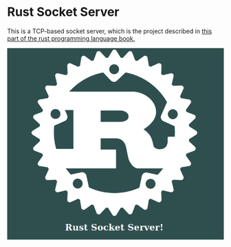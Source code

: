 # Rust Socket Server

This is a TCP-based socket server, which is the project described in [this part of the rust programming language book.](https://doc.rust-lang.org/book/ch20-00-final-project-a-web-server.html)
<center>
<img src="/html-screenshot.png">
</center>